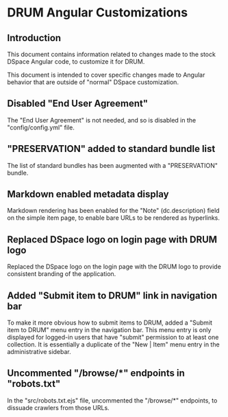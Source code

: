# DRUM Angular Customizations

## Introduction

This document contains information related to changes made to the stock DSpace
Angular code, to customize it for DRUM.

This document is intended to cover specific changes made to Angular behavior
that are outside of "normal" DSpace customization.

## Disabled "End User Agreement"

The "End User Agreement" is not needed, and so is disabled in the
"config/config.yml" file.

## "PRESERVATION" added to standard bundle list

The list of standard bundles has been augmented with a "PRESERVATION" bundle.

## Markdown enabled metadata display

Markdown rendering has been enabled for the "Note" (dc.description) field
on the simple item page, to enable bare URLs to be rendered as hyperlinks.

## Replaced DSpace logo on login page with DRUM logo

Replaced the DSpace logo on the login page with the DRUM logo to provide
consistent branding of the application.

## Added "Submit item to DRUM" link in navigation bar

To make it more obvious how to submit items to DRUM, added a
"Submit item to DRUM" menu entry in the navigation bar. This menu entry is only
displayed for logged-in users that have "submit" permission to at least one
collection. It is essentially a duplicate of the "New | Item" menu
entry in the administrative sidebar.

## Uncommented "/browse/*" endpoints in "robots.txt"

In the "src/robots.txt.ejs" file, uncommented the "/browse/*" endpoints, to dissuade
crawlers from those URLs.
